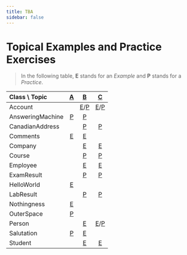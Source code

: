 ```yaml
---
title: TBA
sidebar: false
---
```

# Topical Examples and Practice Exercises

> In the following table, **E** stands for an *Example* and **P** stands for a *Practice*.

| Class \ Topic | [A](A/) | [B](B/) | [C](C/) |
|:--------------|:-------:|:-------:|:-------:|
| Account | | [E](B/Examples/Account.md)/[P](B/Practice/Account.md) | [E](C/Examples/Account.md)/[P](C/Practice/Account.md) |
| AnsweringMachine | [P](A/Practice/AnsweringMachine.md) | [P](B/Practice/AnsweringMachine.md) | |
| CanadianAddress | | [P](B/Practice/CanadianAddress.md) | [P](C/Practice/CanadianAddress.md) |
| Comments | [E](A/Examples/Comments.md) | [E](B/Examples/Comments.md) | |
| Company | | [E](B/Examples/Employee.md) | [E](B/Examples/Company.md) |
| Course | | [P](B/Practice/Course.md) | [P](C/Practice/Course.md) |
| Employee | | [E](B/Examples/Employee.md) | [E](B/Examples/Company.md) |
| ExamResult | | [P](B/Practice/ExamResult.md) | [P](C/Practice/ExamResult.md) |
| HelloWorld | [E](A/Examples/HelloWorld.md) | | |
| LabResult | | [P](B/Practice/LabResult.md) | [P](C/Practice/LabResult.md) |
| Nothingness | [E](A/Examples/Nothingness.md) | | |
| OuterSpace | [P](A/Practice/OuterSpace.md) | | |
| Person | | [E](B/Examples/Person.md) | [E](C/Examples/Person.md)/[P](C/Practice/Person.md) |
| Salutation | [P](A/Practice/Salutation.md) | [E](B/Examples/Salutation.md) | |
| Student | | [E](B/Examples/Student.md) | [E](C/Examples/Student.md) |



<!--
[E](/Examples/.md "Example")
[P](/Practice/.md "Practice")
-->
